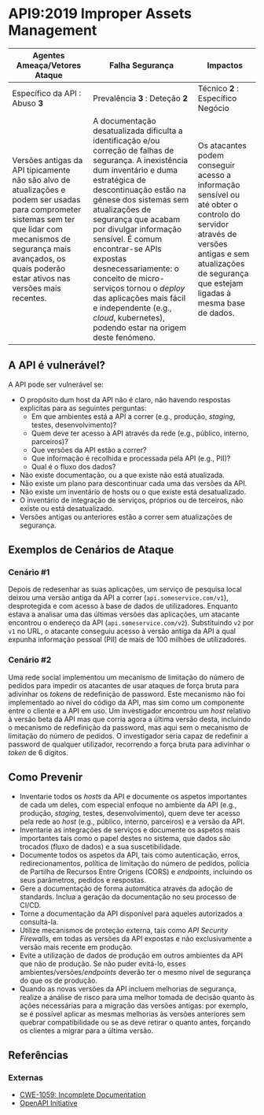# API9:2019 Improper Assets Management

| Agentes Ameaça/Vetores Ataque | Falha Segurança | Impactos |
| - | - | - |
| Específico da API : Abuso **3** | Prevalência **3** : Deteção **2** | Técnico **2** : Específico Negócio |
| Versões antigas da API tipicamente não são alvo de atualizações e podem ser usadas para comprometer sistemas sem ter que lidar com mecanismos de segurança mais avançados, os quais poderão estar ativos nas versões mais recentes. | A documentação desatualizada dificulta a identificação e/ou correção de falhas de segurança. A inexistência dum inventário e duma estratégica de descontinuação estão na génese dos sistemas sem atualizações de segurança que acabam por divulgar informação sensível. É comum encontrar-se APIs expostas desnecessariamente: o conceito de micro-serviços tornou o _deploy_ das aplicações mais fácil e independente (e.g., _cloud_, kubernetes), podendo estar na origem deste fenómeno. | Os atacantes podem conseguir acesso a informação sensível ou até obter o controlo do servidor através de versões antigas e sem atualizações de segurança que estejam ligadas à mesma base de dados. |

## A API é vulnerável?

A API pode ser vulnerável se:

* O propósito dum host da API não é claro, não havendo respostas explicitas para
  as seguintes perguntas:
  * Em que ambientes está a API a correr (e.g., produção, _staging_, testes,
    desenvolvimento)?
  * Quem deve ter acesso à API através da rede (e.g., público, interno,
    parceiros)?
  * Que versões da API estão a correr?
  * Que informação é recolhida e processada pela API (e.g., PII)?
  * Qual é o fluxo dos dados?
* Não existe documentação, ou a que existe não está atualizada.
* Não existe um plano para descontinuar cada uma das versões da API.
* Não existe um inventário de hosts ou o que existe está desatualizado.
* O inventário de integração de serviços, próprios ou de terceiros, não existe
  ou está desatualizado.
* Versões antigas ou anteriores estão a correr sem atualizações de segurança.

## Exemplos de Cenários de Ataque

### Cenário #1

Depois de redesenhar as suas aplicações, um serviço de pesquisa local deixou
uma versão antiga da API a correr (`api.someservice.com/v1`), desprotegida e com
acesso à base de dados de utilizadores. Enquanto estava a analisar uma das
últimas versões das aplicações, um atacante encontrou o endereço da API
(`api.someservice.com/v2`). Substituindo `v2` por `v1` no URL, o atacante
conseguiu acesso à versão antiga da API a qual expunha informação pessoal (PII)
de mais de 100 milhões de utilizadores.

### Cenário #2

Uma rede social implementou um mecanismo de limitação do número de pedidos para
impedir os atacantes de usar ataques de força bruta para adivinhar os _tokens_
de redefinição de password. Este mecanismo não foi implementado ao nível do
código da API, mas sim como um componente entre o cliente e a API em uso. Um
investigador encontrou um _host_ relativo à versão beta da API mas que corria
agora a última versão desta, incluindo o mecanismo de redefinição da password,
mas aqui sem o mecanismo de limitação do número de pedidos. O investigador seria
capaz de redefinir a password de qualquer utilizador, recorrendo a força bruta
para adivinhar o _token_ de 6 dígitos.

## Como Prevenir

* Inventarie todos os _hosts_ da API e documente os aspetos importantes de cada
  um deles, com especial enfoque no ambiente da API (e.g., produção, _staging_,
  testes, desenvolvimento), quem deve ter acesso pela rede ao _host_ (e.g.,
  público, interno, parceiros) e a versão da API.
* Inventarie as integrações de serviços e documente os aspetos mais importantes
  tais como o papel destes no sistema, que dados são trocados (fluxo de dados) e
  a sua suscetibilidade.
* Documente todos os aspetos da API, tais como autenticação, erros,
  redirecionamentos, política de limitação do número de pedidos, polícia de
  Partilha de Recursos Entre Origens (CORS) e _endpoints_, incluindo os seus
  parâmetros, pedidos e respostas.
* Gere a documentação de forma automática através da adoção de standards. Inclua
  a geração da documentação no seu processo de CI/CD.
* Torne a documentação da API disponível para aqueles autorizados a consultá-la.
* Utilize mecanismos de proteção externa, tais como _API Security Firewalls_, em
  todas as versões da API expostas e não exclusivamente a versão mais recente em
  produção.
* Evite a utilização de dados de produção em outros ambientes da API que não de
  produção. Se não puder evitá-lo, esses ambientes/versões/_endpoints_ deverão
  ter o mesmo nível de segurança do que os de produção.
* Quando as novas versões da API incluem melhorias de segurança, realize a
  análise de risco para uma melhor tomada de decisão quanto às ações necessárias
  para a migração das versões antigas: por exemplo, se é possível aplicar as
  mesmas melhorias às versões anteriores sem quebrar compatibilidade ou se as
  deve retirar o quanto antes, forçando os clientes a migrar para a última
  versão.

## Referências

### Externas

* [CWE-1059: Incomplete Documentation][1]
* [OpenAPI Initiative][2]

[1]: https://cwe.mitre.org/data/definitions/1059.html
[2]: https://www.openapis.org/
